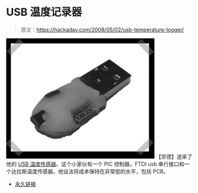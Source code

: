 # USB 温度记录器

> 原文：<https://hackaday.com/2008/05/02/usb-temperature-logger/>

![](img/86c4c9b21798a321697656808a040531.png)
【奈德】送来了他的 [USB 温度传感器](http://www.camelspit.org/2008/02/29/envstick-usb-temperature-sensor/#more-42)。这个小家伙有一个 PIC 控制器，FTDI usb 串行接口和一个达拉斯温度传感器。他设法将成本保持在非常低的水平，包括 PCB。

*   [永久链接](http://www.camelspit.org/2008/02/29/envstick-usb-temperature-sensor/)